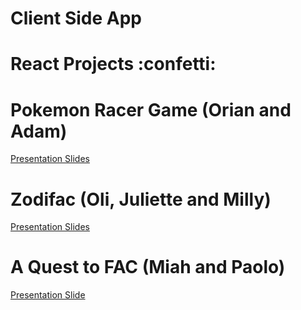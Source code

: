 # Client Side App

# React Projects :confetti:

# Pokemon Racer Game (Orian and Adam)

[Presentation Slides](https://hackmd.io/@OTTdbIWITUeiO7qMltqOpw/H1S-jAXJq#/)

# Zodifac (Oli, Juliette and Milly)

[Presentation Slides](https://hackmd.io/@5baKTzk6ST2z9INUl6N0hg/SJ_N1t-J9#/)

# A Quest to FAC (Miah and Paolo)

[Presentation Slide](https://hackmd.io/@X8WIeYKnQqWtt9cXybMGOw/HkUWFAm1c#/)
